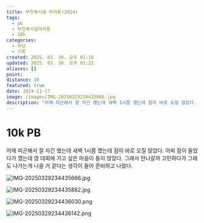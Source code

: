 ```yaml
---
title: 부천복사골 마라톤(2024)
tags:
  - pb
  - 부천복사골마라톤
  - 10k
categories:
  - 러닝
  - 기록
created: 2025. 03. 30. 오후 01:16
updated: 2025. 03. 30. 오후 01:22
aliases: []
point:
distance: 10
featured: true
date: 2024-11-17
image: /images/IMG-20250329234435666.jpg
description: "어제 피곤해서 잘 자긴 했는데 새벽 1시쯤 깼는데 잠이 바로 오질 않았다. 어찌 잠이 들었다가 깼는데 영 대회에 가고 싶은 마음이 들지 않았다. 그래서 안나갈까 고민하다가 그래도 나가는게 나을 거 같다는 생각이 들어 준비하고 나왔다."
---
```


# 10k PB

어제 피곤해서 잘 자긴 했는데 새벽 1시쯤 깼는데 잠이 바로 오질 않았다. 어찌 잠이 들었다가 깼는데 영 대회에 가고 싶은 마음이 들지 않았다. 그래서 안나갈까 고민하다가 그래도 나가는게 나을 거 같다는 생각이 들어 준비하고 나왔다.

![IMG-20250329234435666.jpg](/images/IMG-20250329234435666.jpg)

![IMG-20250329234435882.jpg](/images/IMG-20250329234435882.jpg)

![IMG-20250329234436030.png](/images/IMG-20250329234436030.png)

![IMG-20250329234436142.png](/images/IMG-20250329234436142.png)
